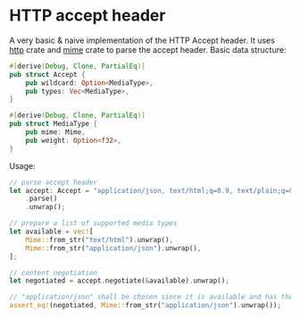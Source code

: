 # HTTP accept header

A very basic & naive implementation of the HTTP Accept header. It uses [http](https://crates.io/crates/http) crate and [mime](https://crates.io/crates/mime) crate to parse the accept header. Basic data structure:

```rust
#[derive(Debug, Clone, PartialEq)]
pub struct Accept {
    pub wildcard: Option<MediaType>,
    pub types: Vec<MediaType>,
}

#[derive(Debug, Clone, PartialEq)]
pub struct MediaType {
    pub mime: Mime,
    pub weight: Option<f32>,
}
```

Usage:

```rust
// parse accept header
let accept: Accept = "application/json, text/html;q=0.9, text/plain;q=0.8, */*;q=0.7"
    .parse()
    .unwrap();

// prepare a list of supported media types
let available = vec![
    Mime::from_str("text/html").unwrap(),
    Mime::from_str("application/json").unwrap(),
];

// content negotiation
let negotiated = accept.negotiate(&available).unwrap();

// "application/json" shall be chosen since it is available and has the highest weight
assert_eq!(negotiated, Mime::from_str("application/json").unwrap());
```
